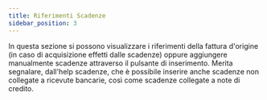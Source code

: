 ```yaml
---
title: Riferimenti Scadenze
sidebar_position: 3
---
```


In questa sezione si possono visualizzare i riferimenti della fattura d'origine (in caso di acquisizione effetti dalle scadenze) oppure aggiungere manualmente scadenze attraverso il pulsante di inserimento. Merita segnalare, dall'help scadenze, che è possibile inserire anche scadenze non collegate a ricevute bancarie, così come scadenze collegate a note di credito.







